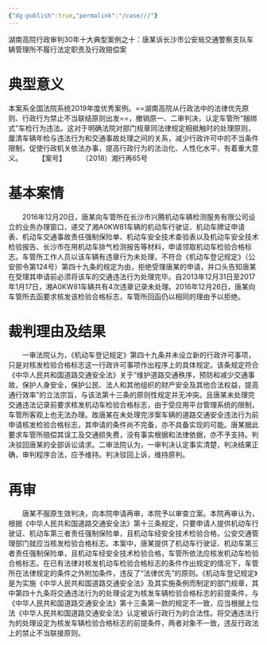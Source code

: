 ```yaml
---
{"dg-publish":true,"permalink":"/case///"}
---
```


湖南高院行政审判30年十大典型案例之十：唐某诉长沙市公安局交通警察支队车辆管理所不履行法定职责及行政赔偿案
# 典型意义
  本案系全国法院系统2019年度优秀案例。==湖南高院从行政法中的法律优先原则、行政行为禁止不当联结原则出发==，撤销原一、二审判决，认定车管所“捆绑式”车检行为违法。这对于明确法院对部门规章同法律规定相抵触时的处理原则，厘清车辆年检与违法行为和交通事故处理之间的关系，减少行政许可中的不当条件限制，促使行政机关依法办事，提高行政行为的法治化、人性化水平，有着重大意义。
  【案号】
  （2018）湘行再65号
# 基本案情
  2016年12月20日，唐某向车管所在长沙市兴腾机动车辆检测服务有限公司设立的业务办理窗口，递交了湘A0KW81车辆的机动车行驶证、机动车牌证申请表、机动车交通事故责任强制保险单、机动车安全技术查验表以及机动车安全技术检验报告、长沙市在用机动车排气检测报告等材料，申请领取机动车检验合格标志。车管所工作人员以该车辆有违章行为未处理，不符合《机动车登记规定》（公安部令第124号）第四十九条的规定为由，拒绝受理唐某的申请，并口头告知唐某在受理其申请前必须将该车的交通违法行为处理完毕。自2013年12月31日至2017年1月17日，湘A0KW81车辆共有4次违章记录未处理。2016年12月26日，唐某向车管所去函要求核发该检验合格标志，车管所回函仍以相同的理由予以拒绝。
# 裁判理由及结果
  一审法院认为，《机动车登记规定》第四十九条并未设立新的行政许可事项，只是对核发检验合格标志这一行政许可事项作出程序上的具体规定。该条规定符合《中华人民共和国道路交通安全法》关于“维护道路交通秩序，预防和减少交通事故，保护人身安全，保护公民、法人和其他组织的财产安全及其他合法权益，提高通行效率”的立法宗旨，与该法第十三条的原则性规定并无冲突。且唐某未处理完交通违法记录前要求核发机动车检验合格标志，由于受应用平台管理系统的限制，车管所客观上也无法办理。故唐某在未处理完涉案车辆的道路交通安全违法行为前申请核发检验合格标志，其申请的条件尚不完备，亦不具备实现的可能。唐某据此要求车管所赔偿其误工及交通损失费，没有事实根据和法律依据，亦不予支持。判决驳回唐某的全部诉讼请求。二审法院认为，一审判决认定事实清楚，判决结果正确，审判程序合法，应予维持。判决驳回上诉，维持原判。
# 再审
  唐某不服原生效判决，向本院申请再审，本院予以审查立案。本院再审认为，根据《中华人民共和国道路交通安全法》第十三条规定，只要申请人提供机动车行驶证、机动车第三者责任强制保险单，且机动车经安全技术检验合格，公安交通管理部门就应当核发检验合格标志。本案中，唐某提供了机动车行驶证、机动车第三者责任强制保险单，且机动车经安全技术检验合格，车管所依法应核发机动车检验合格标志。在已有法律对核发机动车检验合格标志的条件作出规定的情况下，车管所在法律规定的条件之外附加条件，违反了“法律优先”的原则。《机动车登记规定》是为实施《中华人民共和国道路交通安全法》及其实施条例而制定的部门规章，其中第四十九条将交通违法行为的处理设定为核发车辆检验合格标志的前提条件，与《中华人民共和国道路交通安全法》第十三条第一款的规定不一致，应当根据上位法《中华人民共和国道路交通安全法》认定被诉行政行为的合法性。将交通违法行为的处理设定为核发车辆检验合格标志的前提条件，两者对象不一致，违反行政法上的禁止不当联接原则。
